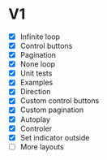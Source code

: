 # V1

- [x] Infinite loop
- [x] Control buttons
- [x] Pagination
- [x] None loop
- [x] Unit tests
- [x] Examples
- [x] Direction
- [x] Custom control buttons
- [x] Custom pagination
- [x] Autoplay
- [x] Controler
- [x] Set indicator outside
- [ ] More layouts
